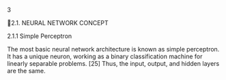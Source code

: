 3

2.1. NEURAL NETWORK CONCEPT

2.1.1 Simple Perceptron

The most basic neural network architecture is known as simple perceptron. It has a unique
neuron, working as a binary classification machine for linearly separable problems.
[25]
Thus, the input, output, and hidden layers are the same.